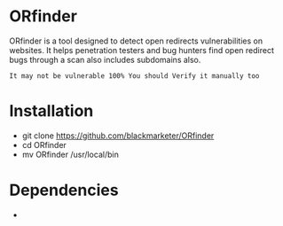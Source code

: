 # ORfinder
ORfinder is a tool designed to detect open redirects vulnerabilities on websites. It helps penetration testers and bug hunters find open redirect bugs through a scan also includes subdomains also.

```
It may not be vulnerable 100% You should Verify it manually too
```

# Installation

* git clone https://github.com/blackmarketer/ORfinder
* cd ORfinder
* mv ORfinder /usr/local/bin

# Dependencies

* 
